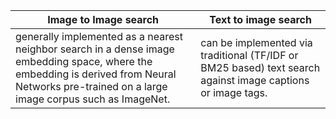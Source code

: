 
| **Image to Image search**                                                                                                                                                                      | **Text to image search**                                                                                    |
| ---------------------------------------------------------------------------------------------------------------------------------------------------------------------------------------------- | ----------------------------------------------------------------------------------------------------------- |
| generally implemented as a nearest neighbor search in a dense image embedding space, where the embedding is derived from Neural Networks pre-trained on a large image corpus such as ImageNet. | can be implemented via traditional (TF/IDF or BM25 based) text search against image captions or image tags. |

